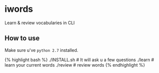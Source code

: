 iwords
======

Learn &amp; review vocabularies in CLI

How to use
------------

Make sure u've `python 2.7` installed.

{% highlight bash %}
./INSTALL.sh # It will ask u a few questions
./learn # learn your current words
./review # review words
{% endhighlight %}
